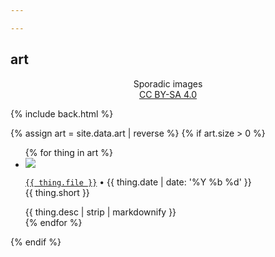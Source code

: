 ```yaml
---

---
```


## art

<p style="text-align: center">Sporadic images<br>
<a rel="license" href="http://creativecommons.org/licenses/by-sa/4.0/" title="Creative Commons Attribution-ShareAlike 4.0 International License">CC BY-SA 4.0</a></p>

{% include back.html %}

{% assign art = site.data.art | reverse %}
{% if art.size > 0 %}
<ul id="art">
  {% for thing in art %}
  <li id="{{ thing.file | url_escape }}">
    <a href="/art/{{ thing.file }}"><img src="/art/{{ thing.file }}"></a>
    <p><a href="{{ canonical_url }}#{{ thing.file | url_escape }}"><code>{{ thing.file }}</code></a> • {{ thing.date | date: '%Y %b %d' }}<br><a href="/art/{{ thing.file }}" download><i class="fas w-file-download"></i></a> {{ thing.short }}</p>
    {{ thing.desc | strip | markdownify }}
  </li>
  {% endfor %}
</ul>
{% endif %}
